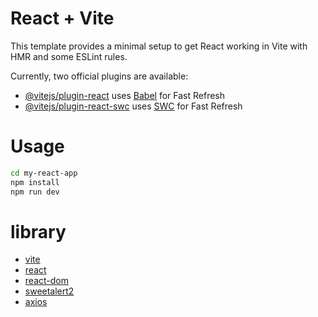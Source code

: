 # React + Vite

This template provides a minimal setup to get React working in Vite with HMR and some ESLint rules.

Currently, two official plugins are available:

- [@vitejs/plugin-react](https://github.com/vitejs/vite-plugin-react/blob/main/packages/plugin-react/README.md) uses [Babel](https://babeljs.io/) for Fast Refresh
- [@vitejs/plugin-react-swc](https://github.com/vitejs/vite-plugin-react-swc) uses [SWC](https://swc.rs/) for Fast Refresh


# Usage

```bash
cd my-react-app
npm install
npm run dev
```

# library
- [vite](https://vitejs.dev/)
- [react](https://reactjs.org/)
- [react-dom](https://reactjs.org/)
- [sweetalert2](https://sweetalert2.github.io/)
- [axios](https://axios-http.com/)